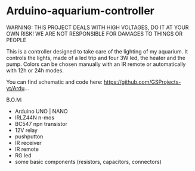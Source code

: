 # Arduino-aquarium-controller

WARNING: THIS PROJECT DEALS WITH HIGH VOLTAGES, DO IT AT YOUR OWN RISK! WE ARE NOT RESPONSIBLE FOR DAMAGES TO THINGS OR PEOPLE

This is a controller designed to take care of the lighting of my aquarium.
It controls the lights, made of a led trip and four 3W led, the heater and the pump.
Colors can be chosen manually with an IR remote or automatically with 12h or 24h modes.

You can find schematic and code here:
https://github.com/GSProjects-yt/Ardu...

B.O.M:
-  Arduino UNO | NANO
- IRLZ44N n-mos
- BC547 npn transistor
- 12V relay
- pushputton
- IR receiver
- IR remote
- RG led
- some basic components (resistors, capacitors, connectors)
